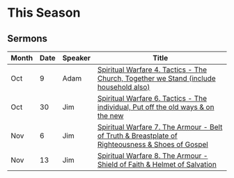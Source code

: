 # This Season

## Sermons

Month | Date | Speaker  | Title                                                                                                                                                               |
---   | ---  | -------  | ------------------------------------------------------------------------------------------------------------------------------------------------------------------  |
Oct   | 9    | Adam     |  [Spiritual Warfare 4. Tactics - The Church, Together we Stand (include household also)](https://hoo-are-ya.github.io/preach/preach_2022-10-09.m4a)                 |
Oct   | 30   | Jim      |  [Spiritual Warfare 6. Tactics - The individual, Put off the old ways & on the new](https://hoo-are-ya.github.io/preach/preach_2022-10-30.mpeg)                     | 
Nov   | 6    | Jim      |  [Spiritual Warfare 7. The Armour - Belt of Truth & Breastplate of Righteousness & Shoes of Gospel](https://hoo-are-ya.github.io/preach/preach_2022-11-06.mpeg)     | 
Nov   | 13   | Jim      |  [Spiritual Warfare 8. The Armour - Shield of Faith & Helmet of Salvation](https://hoo-are-ya.github.io/preach/preach_2022-11-13.mpeg)                              | 

